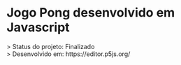 # Jogo Pong desenvolvido em Javascript
<p>
> Status do projeto: Finalizado <br />
> Desenvolvido em: https://editor.p5js.org/ 
</p>
